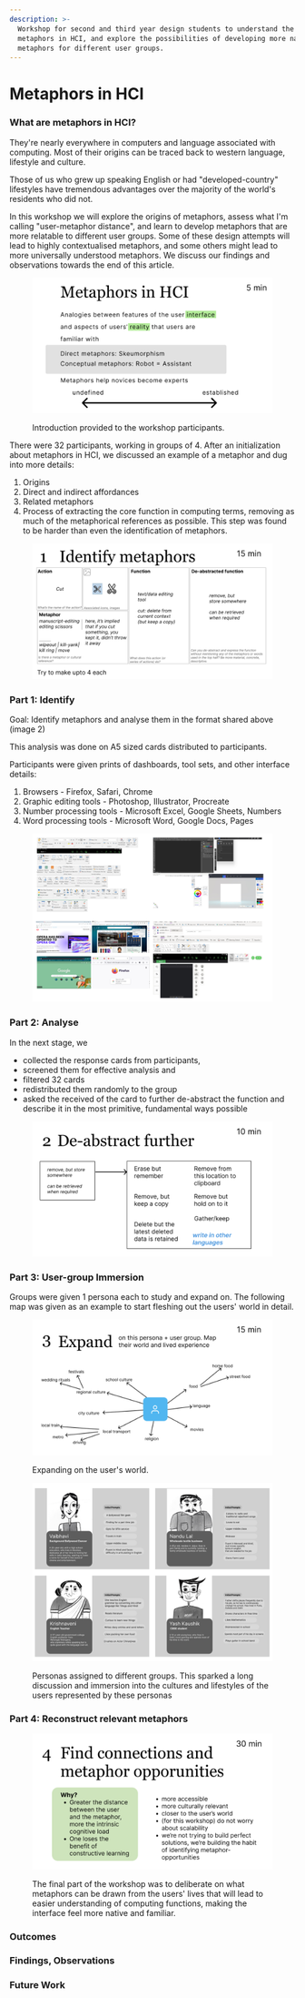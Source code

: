 ```yaml
---
description: >-
  Workshop for second and third year design students to understand the use of
  metaphors in HCI, and explore the possibilities of developing more native
  metaphors for different user groups.
---
```


# Metaphors in HCI

### What are metaphors in HCI?

They're nearly everywhere in computers and language associated with computing. Most of their origins can be traced back to western language, lifestyle and culture.&#x20;

Those of us who grew up speaking English or had "developed-country" lifestyles have tremendous advantages over the majority of the world's residents who did not.&#x20;

In this workshop we will explore the origins of metaphors, assess what I'm calling "user-metaphor distance", and learn to develop metaphors that are more relatable to different user groups. Some of these design attempts will lead to highly contextualised metaphors, and some others might lead to more universally understood metaphors. We discuss our findings and observations towards the end of this article.

<figure><img src="../.gitbook/assets/Slide 16_9 - 20 (1).png" alt=""><figcaption><p>Introduction provided to the workshop participants.</p></figcaption></figure>

There were 32 participants, working in groups of 4. After an initialization about metaphors in HCI, we discussed an example of a metaphor and dug into more details:

1. Origins
2. Direct and indirect affordances
3. Related metaphors&#x20;
4. Process of extracting the core function in computing terms, removing as much of the metaphorical references as possible. This step was found to be harder than even the identification of metaphors.&#x20;

<figure><img src="../.gitbook/assets/Slide 16_9 - 21 (2).png" alt=""><figcaption></figcaption></figure>

### Part 1: Identify

Goal: Identify metaphors and analyse them in the format shared above (image 2)

This analysis was done on A5 sized cards distributed to participants.

Participants were given prints of dashboards, tool sets, and other interface details:&#x20;

1. Browsers - Firefox, Safari, Chrome
2. Graphic editing tools - Photoshop, Illustrator, Procreate
3. Number processing tools - Microsoft Excel, Google Sheets, Numbers
4. Word processing tools - Microsoft Word, Google Docs, Pages

<figure><img src="../.gitbook/assets/image (140).png" alt=""><figcaption></figcaption></figure>



### Part 2:  Analyse

In the next stage, we&#x20;

* collected the response cards from participants,&#x20;
* screened them for effective analysis and&#x20;
* filtered 32 cards
* redistributed them randomly to the group
* asked the received of the card to further de-abstract the function and describe it in the most primitive, fundamental ways possible

<figure><img src="../.gitbook/assets/Slide 16_9 - 23 (3).png" alt=""><figcaption></figcaption></figure>

### Part 3: User-group Immersion

Groups were given 1 persona each to study and expand on. The following map was given as an example to start fleshing out the users' world in detail.&#x20;

<figure><img src="../.gitbook/assets/Slide 16_9 - 22 (2).png" alt=""><figcaption><p>Expanding on the user's world.</p></figcaption></figure>

<figure><img src="../.gitbook/assets/image (141).png" alt=""><figcaption><p>Personas assigned to different groups. This sparked a long discussion and immersion into the cultures and lifestyles of the users represented by these personas</p></figcaption></figure>



### Part 4: Reconstruct relevant metaphors

<figure><img src="../.gitbook/assets/Slide 16_9 - 24 (1).png" alt=""><figcaption><p>The final part of the workshop was to deliberate on what metaphors can be drawn from the users' lives that will lead to easier understanding of computing functions, making the interface feel more native and familiar.</p></figcaption></figure>



### Outcomes





### Findings, Observations







### Future Work

